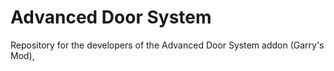 # Advanced Door System
Repository for the developers of the Advanced Door System addon (Garry's Mod),
